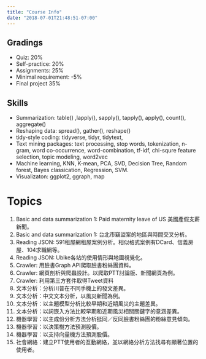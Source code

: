 ```yaml
---
title: "Course Info"
date: "2018-07-01T21:48:51-07:00"
---
```


## Gradings

* Quiz: 20%
* Self-practice: 20%
* Assignments: 25%
* Minimal requirement: -5%
* Final project 35%

## Skills

* Summarization: table() ,lapply(), sapply(), tapply(), apply(), count(), aggregate()
* Reshaping data: spread(), gather(), reshape()
* tidy-style coding: tidyverse, tidyr, tidytext, 
* Text mining packages: text processing, stop words, tokenization, n-gram, word co-occurrence, word-combination, tf-idf, chi-squre feature selection, topic modeling, word2vec
* Machine learning, KNN, K-mean, PCA, SVD, Decision Tree, Random forest, Bayes classication, Regression, SVM.
* Visualizaton: ggplot2, ggraph, map


# Topics

1. Basic and data summarization 1: Paid maternity leave of US 美國產假支薪新聞。
2. Basic and data summarization 1: 台北市竊盜案的地區與時間交叉分析。
3. Reading JSON: 591租屋網租屋案例分析。相似格式案例有DCard、信義房屋、104求職網等。
4. Reading JSON: Ubike各站的使用情形與地圖視覺化。
5. Crawler: 用臉書Graph API爬取臉書粉絲團資料。
6. Crawler: 網頁剖析與爬蟲設計。以爬取PTT討論版、新聞網頁為例。
7. Crawler: 利用第三方套件取得Tweet資料
8. 文本分析：分析川普在不同手機上的發文差異。
9. 文本分析：中文文本分析，以風災新聞為例。
10. 文本分析：以主題模型分析比較早期和近期風災的主題差異。
11. 文本分析：以詞嵌入方法比較早期和近期風災相關關鍵字的意涵差異。
12. 機器學習：以主成份分析方法分析挺同／反同臉書粉絲團的粉絲意見傾向。
13. 機器學習：以決策樹方法預測股價。
14. 機器學習：以支持向量機方法預測股價。
15. 社會網絡：建立PTT使用者的互動網絡，並以網絡分析方法找尋有顯著位置的使用者。


